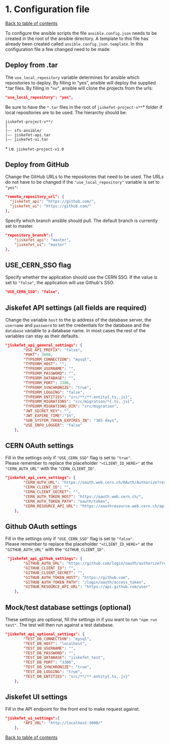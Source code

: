 # 1. Configuration file
[Back to table of contents](../README.md#table-of-contents)

To configure the ansible scripts the file `ansible.config.json` needs to be created in the root of the ansible directory.
A template to this file has already been created called `ansible.config.json.template`. In this configuration file a few changed need to be made:

## Deploy from .tar
The `use_local_repository` variable determines for ansible which repositories to deploy. By filling in “yes”, ansible will deploy the supplied *.tar files. By filling in `“no”`, ansible will clone the projects from the urls:

```json
"use_local_repository": "yes",
```

Be sure to have the `*.tar` files in the root of `jiskefet-project-v**`*  folder if local repositories are to be used. The hierarchy should be:
```
jiskefet-project-v**/
|
|–- sfs-ansible/
|–- jiskefet-api.tar
|–- jiskefet-ui.tar
```

\* i.e. `jiskefet-project-v1.0`

## Deploy from GitHub
Change the GitHub URLs to the repositories that need to be used. The URLs do not have to be changed if the `"use_local_repository"` variable is set to `"yes"`:
```json
"remote_repository_url": {
  "jiskefet_api": "https://github.com/",
  "jiskefet_ui": "https://github.com/"
},
```

Specify which branch ansible should pull. The default branch is currently set to master.
```json
"repository_branch":{
    "jiskefet_api": "master",
    "jiskefet_ui": "master"
},
```

## USE_CERN_SSO flag
Specify whether the application should use the CERN SSO. If the value is set to `"false"`, the application will use Github's SSO.
```json
"USE_CERN_SSO": "false",
```

## Jiskefet API settings (all fields are required)
Change the variable `host` to the ip address of the database server, the `username` and `password` to set the 
credentials for the database and the `database` variable to a database name. In most cases the rest of the variables can stay as their defaults.
```json
"jiskefet_api_general_settings": {
        "USE_API_PREFIX": "false",
        "PORT": 3000,
        "TYPEORM_CONNECTION": "mysql",
        "TYPEORM_HOST": "",
        "TYPEORM_USERNAME": "",
        "TYPEORM_PASSWORD": "",
        "TYPEORM_DATABASE": "",
        "TYPEORM_PORT": 3306,
        "TYPEORM_SYNCHRONIZE": "true",
        "TYPEORM_LOGGING": "false",
        "TYPEORM_ENTITIES": "src/**/**.entity{.ts,.js}",
        "TYPEORM_MIGRATIONS": "src/migration/*{.ts,.js}",
        "TYPEORM_MIGRATIONS_DIR": "src/migration",
        "JWT_SECRET_KEY": "",
        "JWT_EXPIRE_TIME":"1h",
        "SUB_SYSTEM_TOKEN_EXPIRES_IN": "365 days",
        "USE_INFO_LOGGER": "false"
    },
```

## CERN OAuth settings
Fill in the settings only if `"USE_CERN_SSO"` flag is set to `"true"`.  
Please remember to replace the placeholder `"<CLIENT_ID_HERE>"` at the `"CERN_AUTH_URL"` with the `"CERN_CLIENT_ID"`.
```json
"jiskefet_api_cern_settings": {
        "CERN_AUTH_URL": "https://oauth.web.cern.ch/OAuth/Authorize?response_type=code&client_id=<CLIENT_ID_HERE>&redirect_uri=http://127.0.0.1:8080/callback",
        "CERN_CLIENT_ID": "",
        "CERN_CLIENT_SECRET": "",
        "CERN_AUTH_TOKEN_HOST": "https://oauth.web.cern.ch/",
        "CERN_AUTH_TOKEN_PATH": "oauth/token",
        "CERN_RESOURCE_API_URL": "https://oauthresource.web.cern.ch/api/user"
    },
```

## Github OAuth settings
Fill in the settings only if `"USE_CERN_SSO"` flag is set to `"false"`.  
Please remember to replace the placeholder `"<CLIENT_ID_HERE>"` at the `"GITHUB_AUTH_URL"` with the `"GITHUB_CLIENT_ID"`.
```json
 "jiskefet_api_github_settings": {
        "GITHUB_AUTH_URL": "https://github.com/login/oauth/authorize?response_type=code&client_id=<CLIENT_ID_HERE>&redirect_uri=http://localhost:8080/callback&state=yx_4404.!dcbR%40YR44yQ",
        "GITHUB_CLIENT_ID": "",
        "GITHUB_CLIENT_SECRET": "",
        "GITHUB_AUTH_TOKEN_HOST": "https://github.com",
        "GITHUB_AUTH_TOKEN_PATH": "/login/oauth/access_token",
        "GITHUB_RESOURCE_API_URL": "https://api.github.com/user"
    },
```

## Mock/test database settings (optional)
These settings are optional, fill the settings in if you want to run `"npm run test"`. The test will then run against a test database.
```json
"jiskefet_api_optional_settings": {
        "TEST_DB_CONNECTION": "mysql",
        "TEST_DB_HOST": "localhost",
        "TEST_DB_USERNAME": "",
        "TEST_DB_PASSWORD": "",
        "TEST_DB_DATABASE": "jiskefet_test",
        "TEST_DB_PORT": "3306",
        "TEST_DB_SYNCHRONIZE": "true",
        "TEST_DB_LOGGING": "true",
        "TEST_DB_ENTITIES": "src/**/**.entity{.ts,.js}"
    },
```
## Jiskefet UI settings
Fill in the API endpoint for the front end to make request against.
```json
"jiskefet_ui_settings":{ 
        "API_URL": "http://localhost:3000/"
    },
```

[Back to table of contents](../README.md#table-of-contents)